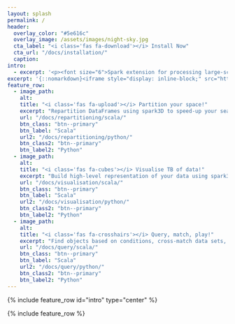 ```yaml
---
layout: splash
permalink: /
header:
  overlay_color: "#5e616c"
  overlay_image: /assets/images/night-sky.jpg
  cta_label: "<i class='fas fa-download'></i> Install Now"
  cta_url: "/docs/installation/"
  caption:
intro:
  - excerpt: '<p><font size="6">Spark extension for processing large-scale 3D data sets: Astrophysics, High Energy Physics, Meteorology, ...</font></p><br /><a href="https://github.com/astrolabsoftware/spark3D/releases/tag/0.2.2">Latest release v0.2.2</a>'
excerpt: '{::nomarkdown}<iframe style="display: inline-block;" src="https://ghbtns.com/github-btn.html?user=astrolabsoftware&repo=spark3D&type=star&count=true&size=large" frameborder="0" scrolling="0" width="160px" height="30px"></iframe> <iframe style="display: inline-block;" src="https://ghbtns.com/github-btn.html?user=astrolabsoftware&repo=spark3D&type=fork&count=true&size=large" frameborder="0" scrolling="0" width="158px" height="30px"></iframe>{:/nomarkdown}'
feature_row:
  - image_path:
    alt:
    title: "<i class='fas fa-upload'></i> Partition your space!"
    excerpt: "Repartition DataFrames using spark3D to speed-up your search or perform visualisation"
    url: "/docs/repartitioning/scala/"
    btn_class: "btn--primary"
    btn_label: "Scala"
    url2: "/docs/repartitioning/python/"
    btn_class2: "btn--primary"
    btn_label2: "Python"
  - image_path:
    alt:
    title: "<i class='fas fa-cubes'></i> Visualise TB of data!"
    excerpt: "Build high-level representation of your data using spark3D, and visualise them."
    url: "/docs/visualisation/scala/"
    btn_class: "btn--primary"
    btn_label: "Scala"
    url2: "/docs/visualisation/python/"
    btn_class2: "btn--primary"
    btn_label2: "Python"
  - image_path:
    alt:
    title: "<i class='fas fa-crosshairs'></i> Query, match, play!"
    excerpt: "Find objects based on conditions, cross-match data sets, and define your requests."
    url: "/docs/query/scala/"
    btn_class: "btn--primary"
    btn_label: "Scala"
    url2: "/docs/query/python/"
    btn_class2: "btn--primary"
    btn_label2: "Python"
---
```


{% include feature_row id="intro" type="center" %}

{% include feature_row %}
